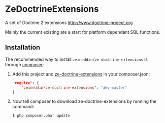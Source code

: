 ZeDoctrineExtensions
==================

A set of Doctrine 2 extensions http://www.doctrine-project.org

Mainly the current existing are a start for platform dependant
SQL functions.

Installation
------------

The recommended way to install `zeineddin/ze-doctrine-extensions` is through
[composer](http://getcomposer.org/):

1. Add this project and [ze-doctrine-extensions](https://github.com/ZeinEddin/ZeDoctrineExtensions) in your composer.json:

    ```json
    "require": {
        "zeineddin/ze-doctrine-extensions": "dev-master"
    }
    ```

2. Now tell composer to download ze-doctrine-extensions by running the command:

    ```bash
    $ php composer.phar update
    ```